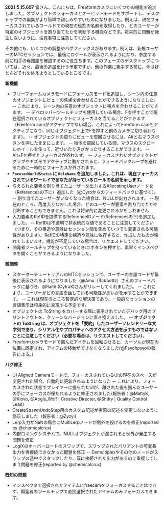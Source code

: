 **2021.5.15.697**
皆さん、こんにちは。Freeformカメラにいくつかの機能を追加しました。オブジェクトのフォーカスとオービットモードをサポートし、デスクトップでの編集がより簡単で親しみやすいものになりました。例えば、現在フォーカスされているワールドでの現在の役割の名前を取得したり、どのユーザーが特定のオブジェクトを割り当てたかを判断する機能などです。将来的に問題が発生しないように、注意事項に注意してください。

その他にも、いくつかの調整やバグフィックスがあります。例えば、新規ユーザーのMTCセッションでは、最後にロケールが表示されるようになり、参加する前に相手の母国語を確認するのに役立ちます。このフェーズのデスクトップについては、近々、最後の追加を行う予定ですが、他の作業に集中する前に、今はほとんどそれを終えようとしているところです。

**新機能**
- フリーフォームカメラモードにフォーカスモードを追加し、シーン内の任意のオブジェクトにビューの焦点を合わせることができるようになりました。
-- これにより、シーン内の任意のオブジェクトに視点を合わせることができます。
-- デベロッパーツールチップを使用している場合、Fを押すことで現在選択されているオブジェクトにフォーカスを当てることができます（Freeform camがアクティブでない場合、これによってFreeform camもアクティブになり、同じオブジェクト上でFを押すと前のカメラに切り替わります）。
-- オブジェクトの周りにビューを周回させるには、Altと右マウスボタンを押したままにします。
-- 物体を周回している間、マウスのスクロールホイールを使って、近づいたり遠ざかったりすることができます。
-- Alt+Fを押すとフォーカスが外れます。
-- フォーカスされたオブジェクトがグラブやギズモでアクティブに動かされると、フィードバックループを避けるために一時的にフォーカスが外されます。
- **`FocusedWorldStatus` に `RoleName` を追加しました。これは、現在フォーカスされているワールドであなたが持っているロールの名前を示します。**
- 与えられた要素を割り当てたユーザーを出力するAllocatingUserノードを（Referencesの下に）追加した（@Cyroからのフィードバックに基づく）。
-- 割り当てたユーザーがいなくなった場合は、NULLが出力されます。
-- 現在のところ、再度入りなおした場合、どのユーザーが要素を割り当てたかを判断することもできません。これは将来的に変更されるかもしれません
- 入力要素のRefIDを提供するReferenceIDノード(Referencesの下)を追加しました。
-- RefIDは不透明で非永続的な値であることに注意してください（つまり、その構造や意味はセッション間を含めていつでも変更される可能性があります）。RefIDの特定の構造や意味に依存すると、作成したものが壊れてしまいます。機能が不足している場合は、リクエストしてください。
- 開発者ツールチップを持っているときにIボタンを押すと、素早くインスペクタを開くことができるようになりました。

**微調整**
- スターターチュートリアルのMTCセッションで、ユーザーの言語コードが最後に表示されるようになりました（@Amu（Rabbuttz）さんのフィードバックに基づき、@Raith (CytraX)さんがリレーしてくれました）。
-- これにより、ユーザーがどの言語を話している可能性が高いかを示すことができます。
-- これは現在のところ暫定的な解決策であり、一般的なセッションの言語表示は将来的に実現する予定です。
- オブジェクトの ToString をカバーする際に表示されていたデバッグ用のプリントアウトを、クリーンなバージョンに置き換えました。
-- **オブジェクトの ToString は、オブジェクトを「要約」したユーザーフレンドリーな文字列であり、シリアル化やプロパティへのアクセス方法を示すものではないことに注意してください（必要な場合は、リクエストしてください）**。
- Freeformカメラモードで掴んだアイテムを回転させると、カーソルが現在の位置に固定され、アイテムの移動ができなくなりました(@Psychpsyoの報告による。)

**バグ修正**
- UI Aligned Cameraモードで、フォーカスされているUIの現在のスペースが変更された場合、自動的に更新されるようになった
-- これにより、フォーカスされた状態でプレイヤーに握られたUIが、離された後も掴んだユーザーの手にフォーカスが保たれるように修正されました(報告者：@MattyK, @Kiovo, @Aegis_Wolf | Creative Director, @Shifty | Quality Control Lead)
- CreateSpawnUndoStep用のカスタム記述が実際の記述を変更しないように修正しました（報告者：@Zyzyl）
- Lerp入力がNaNの場合にMultiLerpノードが例外を投げるのを修正(reported by @chemicalcrux)
- 内部ロギングシステムで、NULLオブジェクトが渡されると例外が発生する問題を修正
- LogiXのオーバーロードのスワップで、スワップされたバリアントの可変長出力を再接続できなかった問題を修正
-- Demultiplexやその他のノードがスワップの途中でスタックしたり、既に接続された出力があるのに重複してしまう問題を修正(reported by @chemicalcrux)

**既知の問題**
- インスペクタで選択されたアイテムにfreecamをフォーカスすることはできず、開発者のツールチップで直接選択されたアイテムのみフォーカスできます。
